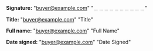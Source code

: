 **Signature:** "buyer@example.com" "﹍﹍﹍﹍﹍﹍﹍﹍﹍﹍"

**Title:** "buyer@example.com" "Title"

**Full name:** "buyer@example.com" "Full Name"

**Date signed:** "buyer@example.com" "Date Signed"
